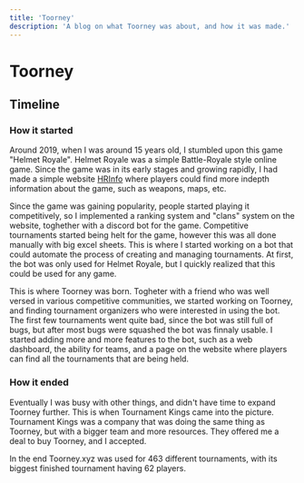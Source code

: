```yaml
---
title: 'Toorney'
description: 'A blog on what Toorney was about, and how it was made.'
---
```


# Toorney

## Timeline

### How it started
Around 2019, when I was around 15 years old, I stumbled upon this game "Helmet Royale". Helmet Royale was a simple Battle-Royale style online game. Since the game was in its early stages and growing rapidly, I had made a simple website [HRInfo](https://mart100.github.io/HRinfo/) where players could find more indepth information about the game, such as weapons, maps, etc. 

Since the game was gaining popularity, people started playing it competitively, so I implemented a ranking system and "clans" system on the website, toghether with a discord bot for the game. Competitive tournaments started being helt for the game, however this was all done manually with big excel sheets. This is where I started working on a bot that could automate the process of creating and managing tournaments. At first, the bot was only used for Helmet Royale, but I quickly realized that this could be used for any game. 

This is where Toorney was born. Togheter with a friend who was well versed in various competitive communities, we started working on Toorney, and finding tournament organizers who were interested in using the bot. The first few tournaments went quite bad, since the bot was still full of bugs, but after most bugs were squashed the bot was finnaly usable. I started adding more and more features to the bot, such as a web dashboard, the ability for teams, and a page on the website where players can find all the tournaments that are being held. 

### How it ended
Eventually I was busy with other things, and didn't have time to expand Toorney further. This is when Tournament Kings came into the picture. Tournament Kings was a company that was doing the same thing as Toorney, but with a bigger team and more resources. They offered me a deal to buy Toorney, and I accepted.

In the end Toorney.xyz was used for 463 different tournaments, with its biggest finished tournament having 62 players.
